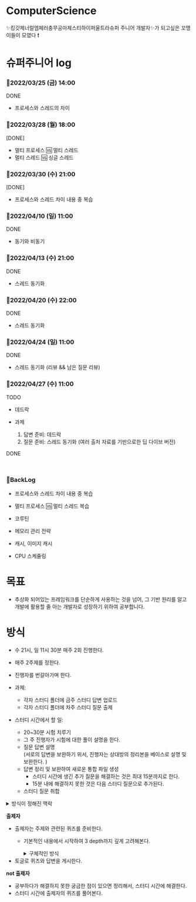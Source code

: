 # ComputerScience
✨킹갓제너럴엠페러충무공마제스티하이퍼울트라슈퍼 주니어 개발자✨가 되고싶은 꼬맹이들이 모였다 ❗️

# 슈퍼주니어 log
### 💪2022/03/25 (금) 14:00
DONE  
- 프로세스와 스레드의 차이

### 💪2022/03/28 (월) 18:00 
[DONE]  
- 멀티 프로세스 🆚  멀티 스레드
- 멀티 스레드 🆚  싱글 스레드

### 💪2022/03/30 (수) 21:00 
[DONE]  
- 프로세스와 스레드 차이 내용 중 복습
  
### 💪2022/04/10 (일) 11:00  
DONE  
- 동기와 비동기

### 💪2022/04/13 (수) 21:00 
DONE  
- 스레드 동기화

### 💪2022/04/20 (수) 22:00 
DONE  
- 스레드 동기화

### 💪2022/04/24 (일) 11:00 
DONE  
- 스레드 동기화 (리뷰 && 남은 질문 리뷰)

### 💪2022/04/27 (수) 11:00 
TODO
- 데드락    
  
- 과제
  1. 답변 준비: 데드락
  2. 질문 준비: 스레드 동기화  (여러 출처 자료를 기반으로한 딥 다이브 버전)

DONE  

<br/>

### 🙌BackLog
- 프로세스와 스레드 차이 내용 중 복습
- 멀티 프로세스 🆚 멀티 스레드 복습
  
- 코루틴

- 메모리 관리 전략
- 캐시, 이미지 캐시
- CPU 스케쥴링


# 목표
- 추상화 되어있는 프레임워크를 단순하게 사용하는 것을 넘어, 그 기반 원리를 알고 개발에 활용할 줄 아는 개발자로 성장하기 위하여 공부합니다.

# 방식

- 수 21시, 일 11시 30분 매주 2회 진행한다.
- 매주 2주제를 정한다.
- 진행자를 번갈아가며 한다.

- 과제: 
  - 각자 스터디 폴더에 금주 스터디 답변 업로드
  - 각자 스터디 폴더에 차주 스터디 질문 출제

- 스터디 시간에서 할 일: 
  - 20~30분 시험 치루기
  - 그 주 진행자가 시험에 대한 풀이 설명을 한다.
  - 질문 답변 설명  
  (서로의 답변을 보완하기 위서, 진행자는 상대방의 정리본을 베이스로 설명 및 보완한다. )
  - 답변 정리 및 보완하여 새로운 통합 파일 생성
    - 스터디 시간에 생긴 추가 질문을 해결하는 것은 최대 15분까지로 한다.
    - 15분 내에 해결하지 못한 것은 다음 스터디 질문으로 추가된다.
  - 스터디 질문 취합

<details>
<summary>방식이 정해진 맥락</summary>
<div markdown="1">

  #### 모두가 출제자인 방식
      - 각자 맡은 주제에 대해 퀴즈를 준비한다.
      - 스터디 시간에 서로 풀어본다.
      - 직장인으로서 질문-답을 준비하기에 부담될 것 같고, 겹치는 질문들이 발생하는 비효율적인 상황이 예상되어 거부되었다.
  #### 돌아가며 출제자인 방식 ✅
      - 출제자는 맡은 주제에 대해 퀴즈를 준비한다.
      - 스터디 시간에 스터디원이 풀어본다.
  #### 서로 같은 주제를 다루는 방식 ✅
      - 기본적인 내용에서 시작하여 깊게 공부를 하기에 적합하다.
  #### 서로 다른 주제를 다루는 방식
      - 본 스터디는 주 2회 진행하므로, 깊에 공부하기에 무리가 있을 것 같아 거부되었다.

</div>
</details>

**출제자**

- 출제자는 주제와 관련된 퀴즈를 준비한다.
    - 기본적인 내용에서 시작하여 3 depth까지 깊게 고려해본다.
      <details>
      <summary>구체적인 방식</summary>
      <div markdown="1">

        #### 3 depth 
        > "메모리가 부족하면 일정 수준의 메모리를 만들어낸다."
        - "일정 수준의 메모리를 만들어낸다" 에 의문을 가지고 → 일정 수준이 어떤 수준인지, 어떻게 메모리를 확보하는지 파고든다. 


      </div>
      </details>
- 토글로 퀴즈와 답변을 게시한다.

**not 출제자**

- 공부하다가 해결하지 못한 궁금한 점이 있으면 정리해서, 스터디 시간에 해결한다.
- 스터디 시간에 출제자의 퀴즈를 풀어본다.




